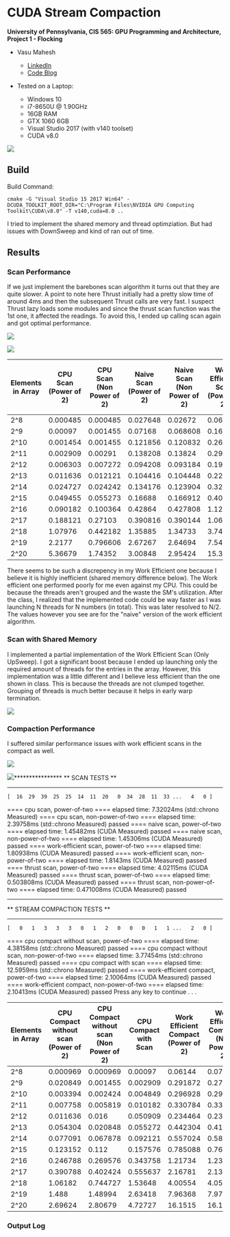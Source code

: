 CUDA Stream Compaction
======================

**University of Pennsylvania, CIS 565: GPU Programming and Architecture,
Project 1 - Flocking**

* Vasu Mahesh
  * [LinkedIn](http://linkedin.com/in/vasumahesh)
  * [Code Blog](http://www.codeplaysleep.com)

* Tested on a Laptop:
  * Windows 10
  * i7-8650U @ 1.90GHz
  * 16GB RAM
  * GTX 1060 6GB
  * Visual Studio 2017 (with v140 toolset)
  * CUDA v8.0

![](img/intro.PNG)

## Build

Build Command: 
```
cmake -G "Visual Studio 15 2017 Win64" -DCUDA_TOOLKIT_ROOT_DIR="C:\Program Files\NVIDIA GPU Computing Toolkit\CUDA\v8.0" -T v140,cuda=8.0 ..
```
I tried to implement the shared memory and thread optimziation. But had issues with DownSweep and kind of ran out of time.

## Results

### Scan Performance

If we just implement the barebones scan algorithm it turns out that they are quite slower. A point to note here Thrust initially had a pretty slow time of around 4ms and then the subsequent Thrust calls are very fast. I suspect Thrust lazy loads some modules and since the thrust scan function was the 1st one, it affected the readings. To avoid this, I ended up calling scan again and got optimal performance.

![](img/scanPO2.PNG)

![](img/scanNPO2.PNG)

| Elements in Array  | CPU Scan (Power of 2) | CPU Scan (Non Power of 2) | Naive Scan (Power of 2) | Naive Scan (Non Power of 2) | Work Efficient Scan (Power of 2) | Work Efficient Scan (Non Power of 2) | Thrust Scan (Power of 2) | Thrust Scan (Non Power of 2) |
| ----------- |------------------------------------|-------------------------------------- |-----------------|-----------------|-----------------|-----------------|-----------------|-----------------|
| 2^8  | 0.000485 | 0.000485 | 0.027648 | 0.02672  | 0.062464 | 0.053248 | 0.012288 | 0.012288 |
| 2^9  | 0.00097  | 0.001455 | 0.07168  | 0.068608 | 0.16384  | 0.159744 | 0.037888 | 0.065536 |
| 2^10 | 0.001454 | 0.001455 | 0.121856 | 0.120832 | 0.262144 | 0.260096 | 0.066592 | 0.065536 |
| 2^11 | 0.002909 | 0.00291  | 0.138208 | 0.13824  | 0.292864 | 0.29696  | 0.099328 | 0.098304 |
| 2^12 | 0.006303 | 0.007272 | 0.094208 | 0.093184 | 0.195584 | 0.195584 | 0.068608 | 0.068608 |
| 2^13 | 0.011636 | 0.012121 | 0.104416 | 0.104448 | 0.227264 | 0.22528  | 0.114688 | 0.114656 |
| 2^14 | 0.024727 | 0.024242 | 0.134176 | 0.123904 | 0.32256  | 0.31744  | 0.19248  | 0.191456 |
| 2^15 | 0.049455 | 0.055273 | 0.16688  | 0.166912 | 0.40336  | 0.423904 | 0.224224 | 0.22016  |
| 2^16 | 0.090182 | 0.100364 | 0.42864  | 0.427808 | 1.12845  | 1.12813  | 0.39424  | 0.343072 |
| 2^17 | 0.188121 | 0.27103  | 0.390816 | 0.390144 | 1.0687   | 1.05984  | 0.55088  | 0.451584 |
| 2^18 | 1.07976  | 0.442182 | 1.35885  | 1.34733  | 3.74992  | 3.77731  | 0.605184 | 0.628736 |
| 2^19 | 2.2177   | 0.796606 | 2.67267  | 2.64694  | 7.54173  | 7.57734  | 0.754688 | 0.709632 |
| 2^20 | 5.36679  | 1.74352  | 3.00848  | 2.95424  | 15.3444  | 15.3364  | 1.1745   | 1.1223   |

There seems to be such a discrepency in my Work Efficient one because I believe it is highly inefficient (shared memory difference below). The Work efficient one performed poorly for me even against my CPU. This could be because the threads aren't grouped and the waste the SM's utilization. After the class, I realized that the implemented code could be way faster as I was launching N threads for N numbers (in total). This was later resolved to N/2. The values however you see are for the "naive" version of the work efficient algorithm.

### Scan with Shared Memory

I implemented a partial implementation of the Work Efficient Scan (Only UpSweep). I got a significant boost because I ended up launching only the required amount of threads for the entries in the array. However, this implementation was a little different and I believe less efficient than the one shown in class. This is because the threads are not clumped together. Grouping of threads is much better because it helps in early warp termination.

![](img/shared.PNG)

### Compaction Performance

I suffered similar performance issues with work efficient scans in the compact as well.

![](img/compactPO2.PNG)

![](img/compactNPO2.PNG)****************
** SCAN TESTS **
****************
    [  16  29  39  25  25  14  11  20   0  34  28  11  33 ...   4   0 ]
==== cpu scan, power-of-two ====
   elapsed time: 7.32024ms    (std::chrono Measured)
==== cpu scan, non-power-of-two ====
   elapsed time: 2.39758ms    (std::chrono Measured)
    passed
==== naive scan, power-of-two ====
   elapsed time: 1.45482ms    (CUDA Measured)
    passed
==== naive scan, non-power-of-two ====
   elapsed time: 1.45306ms    (CUDA Measured)
    passed
==== work-efficient scan, power-of-two ====
   elapsed time: 1.80938ms    (CUDA Measured)
    passed
==== work-efficient scan, non-power-of-two ====
   elapsed time: 1.8143ms    (CUDA Measured)
    passed
==== thrust scan, power-of-two ====
   elapsed time: 4.02115ms    (CUDA Measured)
    passed
==== thrust scan, power-of-two ====
   elapsed time: 0.503808ms    (CUDA Measured)
    passed
==== thrust scan, non-power-of-two ====
   elapsed time: 0.471008ms    (CUDA Measured)
    passed

*****************************
** STREAM COMPACTION TESTS **
*****************************
    [   0   1   3   3   3   0   1   2   0   0   0   1   1 ...   2   0 ]
==== cpu compact without scan, power-of-two ====
   elapsed time: 4.38158ms    (std::chrono Measured)
    passed
==== cpu compact without scan, non-power-of-two ====
   elapsed time: 3.77454ms    (std::chrono Measured)
    passed
==== cpu compact with scan ====
   elapsed time: 12.5959ms    (std::chrono Measured)
    passed
==== work-efficient compact, power-of-two ====
   elapsed time: 2.10064ms    (CUDA Measured)
    passed
==== work-efficient compact, non-power-of-two ====
   elapsed time: 2.10413ms    (CUDA Measured)
    passed
Press any key to continue . . .

| Elements in Array  | CPU Compact without scan (Power of 2) | CPU Compact without scan (Non Power of 2) | CPU Compact with Scan | Work Efficient Compact (Power of 2) | Work Efficient Compact (Non Power of 2) |
| ----------- | ----------- | ----------- | ----------- | ----------- | ----------- |
| 2^8  | 0.000969 | 0.000969 | 0.00097  | 0.06144  | 0.072704 |
| 2^9  | 0.020849 | 0.001455 | 0.002909 | 0.291872 | 0.274432 |
| 2^10 | 0.003394 | 0.002424 | 0.004849 | 0.296928 | 0.296928 |
| 2^11 | 0.007758 | 0.005819 | 0.010182 | 0.330784 | 0.338912 |
| 2^12 | 0.011636 | 0.016    | 0.050909 | 0.234464 | 0.238592 |
| 2^13 | 0.054304 | 0.020848 | 0.055272 | 0.442304 | 0.413696 |
| 2^14 | 0.077091 | 0.067878 | 0.092121 | 0.557024 | 0.5816   |
| 2^15 | 0.123152 | 0.112    | 0.157576 | 0.785088 | 0.767744 |
| 2^16 | 0.246788 | 0.269576 | 0.343758 | 1.21734  | 1.23866  |
| 2^17 | 0.390788 | 0.402424 | 0.555637 | 2.16781  | 2.13808  |
| 2^18 | 1.06182  | 0.744727 | 1.53648  | 4.00554  | 4.0591   |
| 2^19 | 1.488    | 1.48994  | 2.63418  | 7.96368  | 7.97901  |
| 2^20 | 2.69624  | 2.80679  | 4.72727  | 16.1515  | 16.1321  |


### Output Log

```

```
